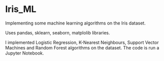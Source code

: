 # Iris_ML
Implementing some machine learning algorithms on the Iris dataset.

Uses pandas, sklearn, seaborn, matplolib libraries.

I implemented Logistic Regression, K-Nearest Neighbours, Support Vector Machines and Random Forest algorithms on the dataset.
The code is run a Jupyter Notebook.
